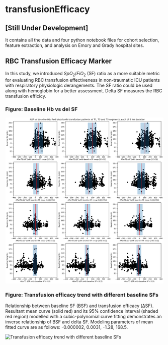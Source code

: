 # transfusionEfficacy

## [Still Under Development]

It contains all the data and four python notebook files for cohort selection, feature extraction, and analysis on Emory and Grady hospital sites.

## RBC Transfusion Efficacy Marker

In this study, we introduced $SpO_2/FiO_2$ (SF) ratio as a more suitable metric for evaluating RBC transfusion effectiveness in non-traumatic ICU patients with respiratory physiologic derangements. The SF ratio could be used along with hemoglobin for a better assessment. Delta SF measures the RBC transfusion efficicy.

### Figure: Baseline Hb vs del SF
![Baseline Hb vs del SF](./DATA_RESULTS_REV1/delSFvsHb_RedCellsT_withCI.png)


### Figure: Transfusion efficacy trend with different baseline SFs
Relationship between baseline SF (BSF) and transfusion efficacy (ΔSF). Resultant mean curve (solid red) and its 95% confidence interval (shaded red region) modelled with a cubic-polynomial curve fitting demonstrates an inverse relationship of BSF and delta SF. Modeling parameters of mean fitted curve are as follows: -0.000002, 0.0031, -1.28, 168.5.

![Transfusion efficacy trend with different baseline SFs](.DATA_RESULTS_REV1/emory_Tefficacy.png)

